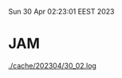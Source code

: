 Sun 30 Apr 02:23:01 EEST 2023
# JAM
<a href='./cache/202304/30_02.log'>./cache/202304/30_02.log</a>
